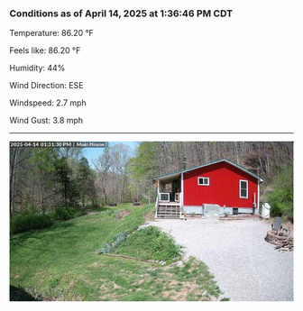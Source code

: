 ### Conditions as of April 14, 2025 at 1:36:46 PM CDT 

Temperature: 86.20 &deg;F

Feels like: 86.20 &deg;F

Humidity: 44%

Wind Direction: ESE

Windspeed: 2.7 mph

Wind Gust: 3.8 mph

---

<img src="./images/latest.jpeg"/>

